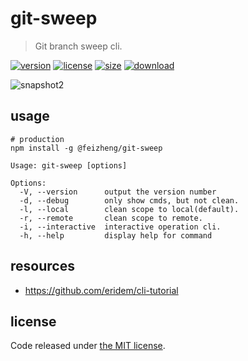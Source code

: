 # git-sweep
> Git branch sweep cli.

[![version][version-image]][version-url]
[![license][license-image]][license-url]
[![size][size-image]][size-url]
[![download][download-image]][download-url]

![snapshot2](https://tva1.sinaimg.cn/large/0081Kckwgy1gk7i31h3zij30t208a17m.jpg)

## usage
```shell
# production
npm install -g @feizheng/git-sweep
```

~~~
Usage: git-sweep [options]

Options:
  -V, --version      output the version number
  -d, --debug        only show cmds, but not clean.
  -l, --local        clean scope to local(default).
  -r, --remote       clean scope to remote.
  -i, --interactive  interactive operation cli.
  -h, --help         display help for command
~~~

## resources
- https://github.com/eridem/cli-tutorial


## license
Code released under [the MIT license](https://github.com/afeiship/git-sweep/blob/master/LICENSE.txt).

[version-image]: https://img.shields.io/npm/v/@feizheng/git-sweep
[version-url]: https://npmjs.org/package/@feizheng/git-sweep

[license-image]: https://img.shields.io/npm/l/@feizheng/git-sweep
[license-url]: https://github.com/afeiship/git-sweep/blob/master/LICENSE.txt

[size-image]: https://img.shields.io/bundlephobia/minzip/@feizheng/git-sweep
[size-url]: https://github.com/afeiship/git-sweep/blob/master/dist/git-sweep.min.js

[download-image]: https://img.shields.io/npm/dm/@feizheng/git-sweep
[download-url]: https://www.npmjs.com/package/@feizheng/git-sweep
